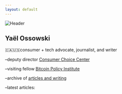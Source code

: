 ```yaml
---
layout: default
---
```

![Header](https://yaeloss.github.io/yaelat.github.io/img/redYO400.jpg)

## Yaël Ossowski

  
  <p>🇨🇦🇺🇸consumer + tech advocate, journalist, and writer

  <p>–deputy director <a href="https://consumerchoicecenter.org">Consumer Choice Center</a></p>
    
  <p>–visiting fellow <a href="https://www.btcpolicy.org/authors/yael-ossowski">Bitcoin Policy Institute</a></p>
          
  <p>–archive of <a href="http:/yael.ca/">articles and writing</a>

  <p>–latest articles:</p>
  
  <p><script src="//rss.bloople.net/?url=https%3A%2F%2Fyael.ca%2Ffeed%2F&detail=-1&limit=5&showtitle=false&type=js"></script></p>
